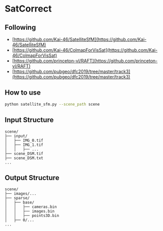 # SatCorrect

## Following

- [https://github.com/Kai-46/SatelliteSfM](https://github.com/Kai-46/SatelliteSfM)
- [https://github.com/Kai-46/ColmapForVisSat](https://github.com/Kai-46/ColmapForVisSat)
- [https://github.com/princeton-vl/RAFT](https://github.com/princeton-vl/RAFT)
- [https://github.com/pubgeo/dfc2019/tree/master/track3](https://github.com/pubgeo/dfc2019/tree/master/track3)


## How to use

```bash
python satellite_sfm.py --scene_path scene

```

## Input Structure

```
scene/
├── input/
│   ├── IMG_0.tif
│   ├── IMG_1.tif
│   │   ├── ...
├── scene_DSM.tif
├── scene_DSM.txt
...

```

## Output Structure

```
scene/
├── images/...
├── sparse/
│   ├── base/
│   │   ├── cameras.bin
│   │   ├── images.bin
│   │   ├── points3D.bin
│   ├── 0/...
...

```
